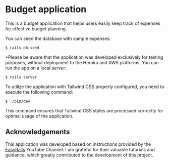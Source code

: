 # Budget application

This is a budget application that helps users easily keep track of expenses for effective budget planning.

You can seed the database with sample expenses:
```
$ rails db:seed
```
*Please be aware that the application was developed exclusively for testing purposes, without deployment to the Heroku and AWS platforms.
You can run the app on a local server:
```
$ rails server
```
To utilize the application with Tailwind CSS properly configured, you need to execute the following command:
```
$ ./bin/dev
```
This command ensures that Tailwind CSS styles are processed correctly for optimal usage of the application.


## Acknowledgements

This application was developed based on instructions provided by the [EasyRails](https://www.youtube.com/@easy-rails) YouTube Channel. I am grateful for their valuable tutorials and guidance, which greatly contributed to the development of this project.
